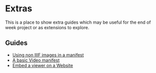 # Extras

This is a place to show extra guides which may be useful for the end of week project or as extensions to explore. 

## Guides

 * [Using non IIIF images in a manifest](https://glenrobson.github.io/iiif_stuff/simple_images/)
 * [A basic Video manifest](AVExample.md)
 * [Embed a viewer on a Website](webpage/README.md)